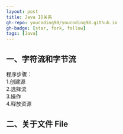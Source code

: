 ```yaml
---
layout: post
title: Java IO关系
gh-repo: youcoding98/youcoding98.github.io
gh-badge: [star, fork, follow]
tags: [Java]
---
```


## 一、字符流和字节流  
程序步骤：  
1.创建源  
2.选择流  
3.操作  
4.释放资源  

## 二、关于文件 File 


